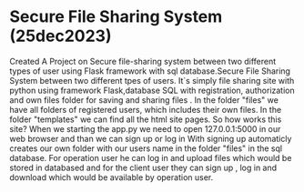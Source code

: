 # Secure File Sharing System (25dec2023)
Created A Project on Secure file-sharing system between two different types of user using Flask framework with sql database.Secure File Sharing System between two different tpes of users.
It`s simply file sharing site with python using framework Flask,database SQL with registration,
authorization and own files folder for saving and sharing files . 
In the folder "files" we have all folders of registered users, which includes their own files. In the folder "templates" we can find all the html site pages.
So how works this site? When we starting the app.py we need to open 127.0.0.1:5000 in our web browser and than we can sign up or log in With signing up automaticly creates our own folder with our users name in the folder "files" in the sql database. For operation user he can log in and upload files which would be stored in databased and for the client user they can sign up , log in and download which would be available by operation user.
